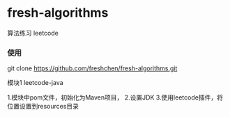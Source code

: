 # fresh-algorithms
算法练习  leetcode

### 使用
git clone https://github.com/freshchen/fresh-algorithms.git

模块1 leetcode-java

1.模块中pom文件，初始化为Maven项目，
2.设置JDK
3.使用leetcode插件，将位置设置到resources目录
